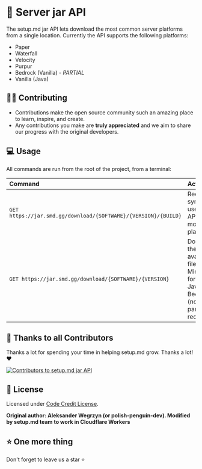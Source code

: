 # 📝 Server jar API

The setup.md jar API lets download the most common server platforms from a single location. Currently the API supports the following platforms:

- Paper
- Waterfall
- Velocity
- Purpur
- Bedrock (Vanilla) - *PARTIAL*
- Vanilla (Java)

## 👨‍💻 Contributing

- Contributions make the open source community such an amazing place to learn, inspire, and create.
- Any contributions you make are **truly appreciated** and we aim to share our progress with the original developers.

## 💻 Usage

All commands are run from the root of the project, from a terminal:

| Command                   | Action                                           |
| :------------------------ | :----------------------------------------------- |
| `GET https://jar.smd.gg/download/{SOFTWARE}/{VERSION}/{BUILD}`           | Required syntax to use the API for most platforms          |
| `GET https://jar.smd.gg/download/{SOFTWARE}/{VERSION}`             | Downloads the latest available files from Microsoft for either Java / Bedrock (no build params required)      |


## 🙏 Thanks to all Contributors
Thanks a lot for spending your time in helping setup.md grow. Thanks a lot! ❤️

 <a href = "https://github.com/setupmd/docs/graphs/contributors">
   <img src = "https://contrib.rocks/image?repo=setupmd/Server-jar-API" alt="Contributors to setup.md jar API"/>
 </a>

## 📑 License
Licensed under [Code Credit License](https://github.com/setupmd/server-jar-api?tab=License-1-ov-file).

**Original author: Aleksander Wegrzyn (or polish-penguin-dev). Modified by setup.md team to work in Cloudflare Workers**

## ⭐️ One more thing

Don't forget to leave us a star ⭐️
